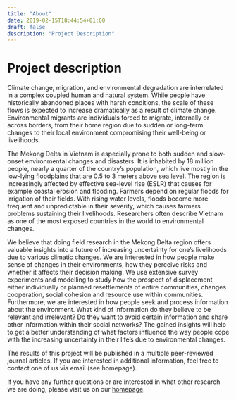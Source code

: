 ```yaml
---
title: "About"
date: 2019-02-15T18:44:54+01:00
draft: false
description: "Project Description"
---
```

# Project description
Climate change, migration, and environmental degradation are interrelated in a complex coupled human and natural system. While people have historically abandoned places with harsh conditions, the scale of these flows is expected to increase dramatically as a result of climate change. Environmental migrants are individuals forced to migrate, internally or across borders, from their home region due to sudden or long-term changes to their local environment compromising their well-being or livelihoods.
 
The Mekong Delta in Vietnam is especially prone to both sudden and slow-onset environmental changes and disasters. It is inhabited by 18 million people, nearly a quarter of the country’s population, which live mostly in the low-lying floodplains that are 0.5 to 3 meters above sea level. The region is increasingly affected by effective sea-level rise (ESLR) that causes for example coastal erosion and flooding. Farmers depend on regular floods for irrigation of their fields. With rising water levels, floods become more frequent and unpredictable in their severity, which causes farmers problems sustaining their livelihoods. Researchers often describe Vietnam as one of the most exposed countries in the world to environmental changes.

We believe that doing field research in the Mekong Delta region offers valuable insights into a future of increasing uncertainty for one’s livelihoods due to various climatic changes. We are interested in how people make sense of changes in their environments, how they perceive risks and whether it affects their decision making. We use extensive survey experiments and modelling to study how the prospect of displacement, either individually or planned resettlements of entire communities, changes cooperation, social cohesion and resource use within communities. Furthermore, we are interested in how people seek and process information about the environment. What kind of information do they believe to be relevant and irrelevant? Do they want to avoid certain information and share other information within their social networks? The gained insights will help to get a better understanding of what factors influence the way people cope with the increasing uncertainty in their life’s due to environmental changes.

The results of this project will be published in a multiple peer-reviewed journal articles. If you are interested in additional information, feel free to contact one of us via email (see homepage).


If you have any further questions or are interested in what other research we are doing, please visit us on our <a href="https://www.uni-marburg.de/en/fb02/research-groups/economics/sustuse" target="_blank" >homepage</a>.
